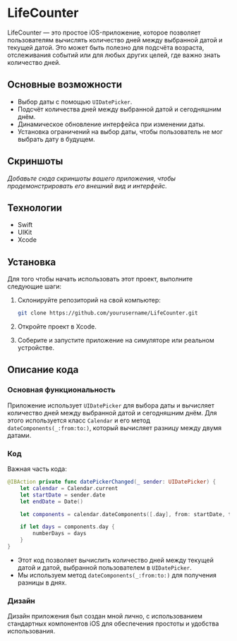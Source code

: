 
# LifeCounter

LifeCounter — это простое iOS-приложение, которое позволяет пользователям вычислять количество дней между выбранной датой и текущей датой. Это может быть полезно для подсчёта возраста, отслеживания событий или для любых других целей, где важно знать количество дней.

## Основные возможности

- Выбор даты с помощью `UIDatePicker`.
- Подсчёт количества дней между выбранной датой и сегодняшним днём.
- Динамическое обновление интерфейса при изменении даты.
- Установка ограничений на выбор даты, чтобы пользователь не мог выбрать дату в будущем.

## Скриншоты

_Добавьте сюда скриншоты вашего приложения, чтобы продемонстрировать его внешний вид и интерфейс._

## Технологии

- Swift
- UIKit
- Xcode

## Установка

Для того чтобы начать использовать этот проект, выполните следующие шаги:

1. Склонируйте репозиторий на свой компьютер:

   ```bash
   git clone https://github.com/yourusername/LifeCounter.git
   ```

2. Откройте проект в Xcode.

3. Соберите и запустите приложение на симуляторе или реальном устройстве.

## Описание кода

### Основная функциональность

Приложение использует `UIDatePicker` для выбора даты и вычисляет количество дней между выбранной датой и сегодняшним днём. Для этого используется класс `Calendar` и его метод `dateComponents(_:from:to:)`, который вычисляет разницу между двумя датами.

### Код

Важная часть кода:

```swift
@IBAction private func datePickerChanged(_ sender: UIDatePicker) {
    let calendar = Calendar.current
    let startDate = sender.date
    let endDate = Date()

    let components = calendar.dateComponents([.day], from: startDate, to: endDate)

    if let days = components.day {
        numberDays = days
    }
}
```

- Этот код позволяет вычислить количество дней между текущей датой и датой, выбранной пользователем в `UIDatePicker`.
- Мы используем метод `dateComponents(_:from:to:)` для получения разницы в днях.

### Дизайн

Дизайн приложения был создан мной лично, с использованием стандартных компонентов iOS для обеспечения простоты и удобства использования.

